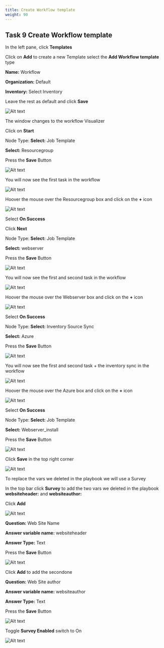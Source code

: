 ```yaml
---
title: Create Workflow template
weight: 90
---
```


## Task 9 Create Workflow template

In the left pane, click __Templates__

Click on __Add__ to create a new Template select the __Add Workflow template__ type

__Name:__ Workflow

__Organization:__ Default

__Inventory:__ Select Inventory

Leave the rest as default and click __Save__

![Alt text](images/20_workflow_create.png?raw=true "Create workflow template")

The window changes to the workflow Visualizer

Click on __Start__

Node Type: __Select:__ Job Template

__Select:__ Resourcegroup

Press the __Save__ Button

![Alt text](images/21_work_step1.png?raw=true "Create workflow template step 1")

You will now see the first task in the workflow

![Alt text](images/21_work_step1_workflow.png?raw=true "Create workflow template step 1")

Hoover the mouse over the Resourcegroup box and click on the __+__ icon

![Alt text](images/21_work_step1_workflow_plus.png?raw=true "Create workflow template step 1")

Select __On Success__

Click __Next__

Node Type: __Select:__ Job Template

__Select:__ webserver

Press the __Save__ Button

![Alt text](images/23_work_step3.png?raw=true "Create workflow template step 3")

You will now see the first and second task in the workflow

![Alt text](images/23_work_step3_workflow.png?raw=true "Create workflow template step 3")

Hoover the mouse over the Webserver box and click on the __+__ icon

![Alt text](images/23_work_step3_workflow_plus.png?raw=true "Create workflow template step 3 add new")

Select __On Success__

Node Type: __Select:__ Inventory Source Sync

__Select:__ Azure

Press the __Save__ Button

![Alt text](images/24_work_step4.png?raw=true "Create workflow template step 4")

You will now see the first and second task + the inventory sync in the workflow

![Alt text](images/24_work_step4_workflow.png?raw=true "Create workflow template step 4")

Hoover the mouse over the Azure box and click on the __+__ icon

![Alt text](images/24_work_step3_workflow_plus.png?raw=true "Create workflow template step 3 add new")

Select __On Success__

Node Type: __Select:__ Job Template

__Select:__ Webserver_install

Press the __Save__ Button

![Alt text](images/25_work_step5.png?raw=true "Create workflow template step 4")

Click __Save__ in the top right corner

![Alt text](images/25_work_step5_workflow.png?raw=true "Create workflow template step 4")

To replace the vars we deleted in the playbook we will use a Survey

In the top bar click __Survey__ to add the two vars we deleted in the playbook __websiteheader:__ and __websiteauthor:__

Click __Add__

![Alt text](images/26_work_add_survey.png?raw=true "Create workflow survey")

__Question:__ Web Site Name

__Answer variable name:__ websiteheader

__Answer Type:__ Text

Press the __Save__ Button

![Alt text](images/25_survey_1.png?raw=true "Create survey 1")

Click __Add__ to add the secondone

__Question:__ Web Site author

__Answer variable name:__ websiteauthor

__Answer Type:__ Text

Press the __Save__ Button

![Alt text](images/26_survey_2.png?raw=true "Create survey 2")

Toggle __Survey Enabled__ switch to On

![Alt text](images/28_survey_on.png?raw=true "Create survey 2")
